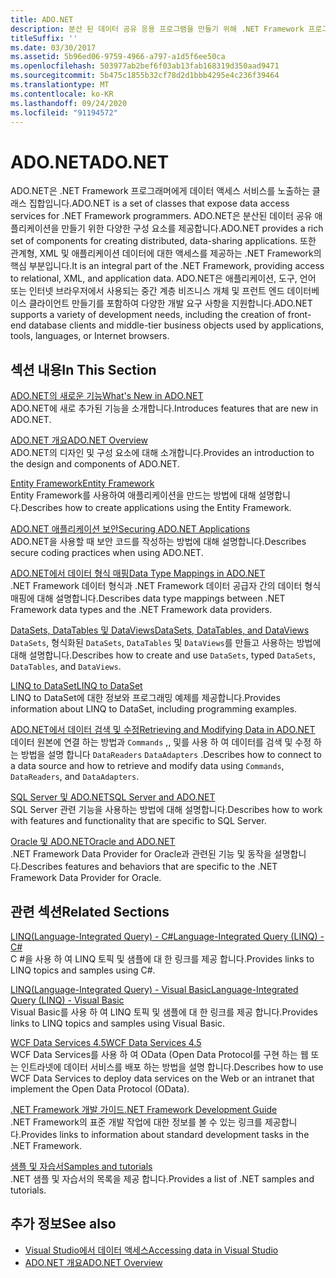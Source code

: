 ```yaml
---
title: ADO.NET
description: 분산 된 데이터 공유 응용 프로그램을 만들기 위해 .NET Framework 프로그래머를 위한 데이터 액세스 서비스를 노출 하는 클래스에 대해 알아봅니다.
titleSuffix: ''
ms.date: 03/30/2017
ms.assetid: 5b96ed06-9759-4966-a797-a1d5f6ee50ca
ms.openlocfilehash: 503977ab2bef6f03ab13fab168319d350aad9471
ms.sourcegitcommit: 5b475c1855b32cf78d2d1bbb4295e4c236f39464
ms.translationtype: MT
ms.contentlocale: ko-KR
ms.lasthandoff: 09/24/2020
ms.locfileid: "91194572"
---
```

# <a name="adonet"></a><span data-ttu-id="aaff7-103">ADO.NET</span><span class="sxs-lookup"><span data-stu-id="aaff7-103">ADO.NET</span></span>

<span data-ttu-id="aaff7-104">ADO.NET은 .NET Framework 프로그래머에게 데이터 액세스 서비스를 노출하는 클래스 집합입니다.</span><span class="sxs-lookup"><span data-stu-id="aaff7-104">ADO.NET is a set of classes that expose data access services for .NET Framework programmers.</span></span> <span data-ttu-id="aaff7-105">ADO.NET은 분산된 데이터 공유 애플리케이션을 만들기 위한 다양한 구성 요소를 제공합니다.</span><span class="sxs-lookup"><span data-stu-id="aaff7-105">ADO.NET provides a rich set of components for creating distributed, data-sharing applications.</span></span> <span data-ttu-id="aaff7-106">또한 관계형, XML 및 애플리케이션 데이터에 대한 액세스를 제공하는 .NET Framework의 핵심 부분입니다.</span><span class="sxs-lookup"><span data-stu-id="aaff7-106">It is an integral part of the .NET Framework, providing access to relational, XML, and application data.</span></span> <span data-ttu-id="aaff7-107">ADO.NET은 애플리케이션, 도구, 언어 또는 인터넷 브라우저에서 사용되는 중간 계층 비즈니스 개체 및 프런트 엔드 데이터베이스 클라이언트 만들기를 포함하여 다양한 개발 요구 사항을 지원합니다.</span><span class="sxs-lookup"><span data-stu-id="aaff7-107">ADO.NET supports a variety of development needs, including the creation of front-end database clients and middle-tier business objects used by applications, tools, languages, or Internet browsers.</span></span>  
  
## <a name="in-this-section"></a><span data-ttu-id="aaff7-108">섹션 내용</span><span class="sxs-lookup"><span data-stu-id="aaff7-108">In This Section</span></span>  

 [<span data-ttu-id="aaff7-109">ADO.NET의 새로운 기능</span><span class="sxs-lookup"><span data-stu-id="aaff7-109">What's New in ADO.NET</span></span>](whats-new.md)  
 <span data-ttu-id="aaff7-110">ADO.NET에 새로 추가된 기능을 소개합니다.</span><span class="sxs-lookup"><span data-stu-id="aaff7-110">Introduces features that are new in ADO.NET.</span></span>  
  
 [<span data-ttu-id="aaff7-111">ADO.NET 개요</span><span class="sxs-lookup"><span data-stu-id="aaff7-111">ADO.NET Overview</span></span>](ado-net-overview.md)  
 <span data-ttu-id="aaff7-112">ADO.NET의 디자인 및 구성 요소에 대해 소개합니다.</span><span class="sxs-lookup"><span data-stu-id="aaff7-112">Provides an introduction to the design and components of ADO.NET.</span></span>  
  
 [<span data-ttu-id="aaff7-113">Entity Framework</span><span class="sxs-lookup"><span data-stu-id="aaff7-113">Entity Framework</span></span>](/ef/ef6/index)  
 <span data-ttu-id="aaff7-114">Entity Framework를 사용하여 애플리케이션을 만드는 방법에 대해 설명합니다.</span><span class="sxs-lookup"><span data-stu-id="aaff7-114">Describes how to create applications using the Entity Framework.</span></span>  
  
 [<span data-ttu-id="aaff7-115">ADO.NET 애플리케이션 보안</span><span class="sxs-lookup"><span data-stu-id="aaff7-115">Securing ADO.NET Applications</span></span>](securing-ado-net-applications.md)  
 <span data-ttu-id="aaff7-116">ADO.NET을 사용할 때 보안 코드를 작성하는 방법에 대해 설명합니다.</span><span class="sxs-lookup"><span data-stu-id="aaff7-116">Describes secure coding practices when using ADO.NET.</span></span>  
  
 [<span data-ttu-id="aaff7-117">ADO.NET에서 데이터 형식 매핑</span><span class="sxs-lookup"><span data-stu-id="aaff7-117">Data Type Mappings in ADO.NET</span></span>](data-type-mappings-in-ado-net.md)  
 <span data-ttu-id="aaff7-118">.NET Framework 데이터 형식과 .NET Framework 데이터 공급자 간의 데이터 형식 매핑에 대해 설명합니다.</span><span class="sxs-lookup"><span data-stu-id="aaff7-118">Describes data type mappings between .NET Framework data types and the .NET Framework data providers.</span></span>  
  
 [<span data-ttu-id="aaff7-119">DataSets, DataTables 및 DataViews</span><span class="sxs-lookup"><span data-stu-id="aaff7-119">DataSets, DataTables, and DataViews</span></span>](./dataset-datatable-dataview/index.md)  
 <span data-ttu-id="aaff7-120">`DataSets`, 형식화된 `DataSets`, `DataTables` 및 `DataViews`를 만들고 사용하는 방법에 대해 설명합니다.</span><span class="sxs-lookup"><span data-stu-id="aaff7-120">Describes how to create and use `DataSets`, typed `DataSets`, `DataTables`, and `DataViews`.</span></span>  
  
 [<span data-ttu-id="aaff7-121">LINQ to DataSet</span><span class="sxs-lookup"><span data-stu-id="aaff7-121">LINQ to DataSet</span></span>](linq-to-dataset.md)  
 <span data-ttu-id="aaff7-122">LINQ to DataSet에 대한 정보와 프로그래밍 예제를 제공합니다.</span><span class="sxs-lookup"><span data-stu-id="aaff7-122">Provides information about LINQ to DataSet, including programming examples.</span></span>  
  
 [<span data-ttu-id="aaff7-123">ADO.NET에서 데이터 검색 및 수정</span><span class="sxs-lookup"><span data-stu-id="aaff7-123">Retrieving and Modifying Data in ADO.NET</span></span>](retrieving-and-modifying-data.md)  
 <span data-ttu-id="aaff7-124">데이터 원본에 연결 하는 방법과 `Commands` ,, 및를 사용 하 여 데이터를 검색 및 수정 하는 방법을 설명 합니다 `DataReaders` `DataAdapters` .</span><span class="sxs-lookup"><span data-stu-id="aaff7-124">Describes how to connect to a data source and how to retrieve and modify data using `Commands`, `DataReaders`, and `DataAdapters`.</span></span>  
  
 [<span data-ttu-id="aaff7-125">SQL Server 및 ADO.NET</span><span class="sxs-lookup"><span data-stu-id="aaff7-125">SQL Server and ADO.NET</span></span>](./sql/index.md)  
 <span data-ttu-id="aaff7-126">SQL Server 관련 기능을 사용하는 방법에 대해 설명합니다.</span><span class="sxs-lookup"><span data-stu-id="aaff7-126">Describes how to work with features and functionality that are specific to SQL Server.</span></span>  
  
 [<span data-ttu-id="aaff7-127">Oracle 및 ADO.NET</span><span class="sxs-lookup"><span data-stu-id="aaff7-127">Oracle and ADO.NET</span></span>](oracle-and-adonet.md)  
 <span data-ttu-id="aaff7-128">.NET Framework Data Provider for Oracle과 관련된 기능 및 동작을 설명합니다.</span><span class="sxs-lookup"><span data-stu-id="aaff7-128">Describes features and behaviors that are specific to the .NET Framework Data Provider for Oracle.</span></span>  
  
## <a name="related-sections"></a><span data-ttu-id="aaff7-129">관련 섹션</span><span class="sxs-lookup"><span data-stu-id="aaff7-129">Related Sections</span></span>  

 [<span data-ttu-id="aaff7-130">LINQ(Language-Integrated Query) - C#</span><span class="sxs-lookup"><span data-stu-id="aaff7-130">Language-Integrated Query (LINQ) - C#</span></span>](../../../csharp/programming-guide/concepts/linq/index.md)  
 <span data-ttu-id="aaff7-131">C #을 사용 하 여 LINQ 토픽 및 샘플에 대 한 링크를 제공 합니다.</span><span class="sxs-lookup"><span data-stu-id="aaff7-131">Provides links to LINQ topics and samples using C#.</span></span>  
  
 [<span data-ttu-id="aaff7-132">LINQ(Language-Integrated Query) - Visual Basic</span><span class="sxs-lookup"><span data-stu-id="aaff7-132">Language-Integrated Query (LINQ) - Visual Basic</span></span>](../../../visual-basic/programming-guide/concepts/linq/index.md)  
 <span data-ttu-id="aaff7-133">Visual Basic를 사용 하 여 LINQ 토픽 및 샘플에 대 한 링크를 제공 합니다.</span><span class="sxs-lookup"><span data-stu-id="aaff7-133">Provides links to LINQ topics and samples using Visual Basic.</span></span>  
  
 [<span data-ttu-id="aaff7-134">WCF Data Services 4.5</span><span class="sxs-lookup"><span data-stu-id="aaff7-134">WCF Data Services 4.5</span></span>](../wcf/index.md)  
 <span data-ttu-id="aaff7-135">WCF Data Services를 사용 하 여 OData (Open Data Protocol를 구현 하는 웹 또는 인트라넷에 데이터 서비스를 배포 하는 방법을 설명 합니다.</span><span class="sxs-lookup"><span data-stu-id="aaff7-135">Describes how to use WCF Data Services to deploy data services on the Web or an intranet that implement the Open Data Protocol (OData).</span></span>  
  
 [<span data-ttu-id="aaff7-136">.NET Framework 개발 가이드</span><span class="sxs-lookup"><span data-stu-id="aaff7-136">.NET Framework Development Guide</span></span>](../../development-guide.md)  
 <span data-ttu-id="aaff7-137">.NET Framework의 표준 개발 작업에 대한 정보를 볼 수 있는 링크를 제공합니다.</span><span class="sxs-lookup"><span data-stu-id="aaff7-137">Provides links to information about standard development tasks in the .NET Framework.</span></span>  
  
 [<span data-ttu-id="aaff7-138">샘플 및 자습서</span><span class="sxs-lookup"><span data-stu-id="aaff7-138">Samples and tutorials</span></span>](../../../samples-and-tutorials/index.md)  
 <span data-ttu-id="aaff7-139">.NET 샘플 및 자습서의 목록을 제공 합니다.</span><span class="sxs-lookup"><span data-stu-id="aaff7-139">Provides a list of .NET samples and tutorials.</span></span>
  
## <a name="see-also"></a><span data-ttu-id="aaff7-140">추가 정보</span><span class="sxs-lookup"><span data-stu-id="aaff7-140">See also</span></span>

- [<span data-ttu-id="aaff7-141">Visual Studio에서 데이터 액세스</span><span class="sxs-lookup"><span data-stu-id="aaff7-141">Accessing data in Visual Studio</span></span>](/visualstudio/data-tools/accessing-data-in-visual-studio)
- [<span data-ttu-id="aaff7-142">ADO.NET 개요</span><span class="sxs-lookup"><span data-stu-id="aaff7-142">ADO.NET Overview</span></span>](ado-net-overview.md)
